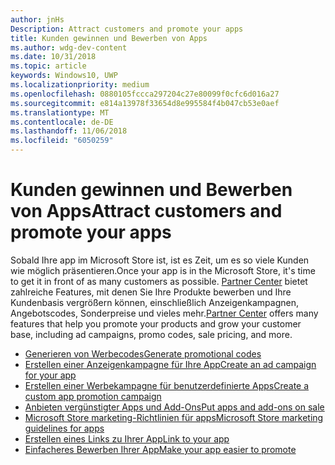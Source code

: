 ```yaml
---
author: jnHs
Description: Attract customers and promote your apps
title: Kunden gewinnen und Bewerben von Apps
ms.author: wdg-dev-content
ms.date: 10/31/2018
ms.topic: article
keywords: Windows10, UWP
ms.localizationpriority: medium
ms.openlocfilehash: 0880105fccca297204c27e80099f0cfc6d016a27
ms.sourcegitcommit: e814a13978f33654d8e995584f4b047cb53e0aef
ms.translationtype: MT
ms.contentlocale: de-DE
ms.lasthandoff: 11/06/2018
ms.locfileid: "6050259"
---
```

# <a name="attract-customers-and-promote-your-apps"></a><span data-ttu-id="6792c-103">Kunden gewinnen und Bewerben von Apps</span><span class="sxs-lookup"><span data-stu-id="6792c-103">Attract customers and promote your apps</span></span>

<span data-ttu-id="6792c-104">Sobald Ihre app im Microsoft Store ist, ist es Zeit, um es so viele Kunden wie möglich präsentieren.</span><span class="sxs-lookup"><span data-stu-id="6792c-104">Once your app is in the Microsoft Store, it's time to get it in front of as many customers as possible.</span></span> <span data-ttu-id="6792c-105">[Partner Center](https://partner.microsoft.com/dashboard) bietet zahlreiche Features, mit denen Sie Ihre Produkte bewerben und Ihre Kundenbasis vergrößern können, einschließlich Anzeigenkampagnen, Angebotscodes, Sonderpreise und vieles mehr.</span><span class="sxs-lookup"><span data-stu-id="6792c-105">[Partner Center](https://partner.microsoft.com/dashboard) offers many features that help you promote your products and grow your customer base, including ad campaigns, promo codes, sale pricing, and more.</span></span>

-   [<span data-ttu-id="6792c-106">Generieren von Werbecodes</span><span class="sxs-lookup"><span data-stu-id="6792c-106">Generate promotional codes</span></span>](generate-promotional-codes.md)
-   [<span data-ttu-id="6792c-107">Erstellen einer Anzeigenkampagne für Ihre App</span><span class="sxs-lookup"><span data-stu-id="6792c-107">Create an ad campaign for your app</span></span>](create-an-ad-campaign-for-your-app.md)
-   [<span data-ttu-id="6792c-108">Erstellen einer Werbekampagne für benutzerdefinierte Apps</span><span class="sxs-lookup"><span data-stu-id="6792c-108">Create a custom app promotion campaign</span></span>](create-a-custom-app-promotion-campaign.md)
-   [<span data-ttu-id="6792c-109">Anbieten vergünstigter Apps und Add-Ons</span><span class="sxs-lookup"><span data-stu-id="6792c-109">Put apps and add-ons on sale</span></span>](put-apps-and-add-ons-on-sale.md)
-   [<span data-ttu-id="6792c-110">Microsoft Store marketing-Richtlinien für apps</span><span class="sxs-lookup"><span data-stu-id="6792c-110">Microsoft Store marketing guidelines for apps</span></span>](app-marketing-guidelines.md)
-   [<span data-ttu-id="6792c-111">Erstellen eines Links zu Ihrer App</span><span class="sxs-lookup"><span data-stu-id="6792c-111">Link to your app</span></span>](link-to-your-app.md)
-   [<span data-ttu-id="6792c-112">Einfacheres Bewerben Ihrer App</span><span class="sxs-lookup"><span data-stu-id="6792c-112">Make your app easier to promote</span></span>](make-your-app-easier-to-promote.md)

 

 
